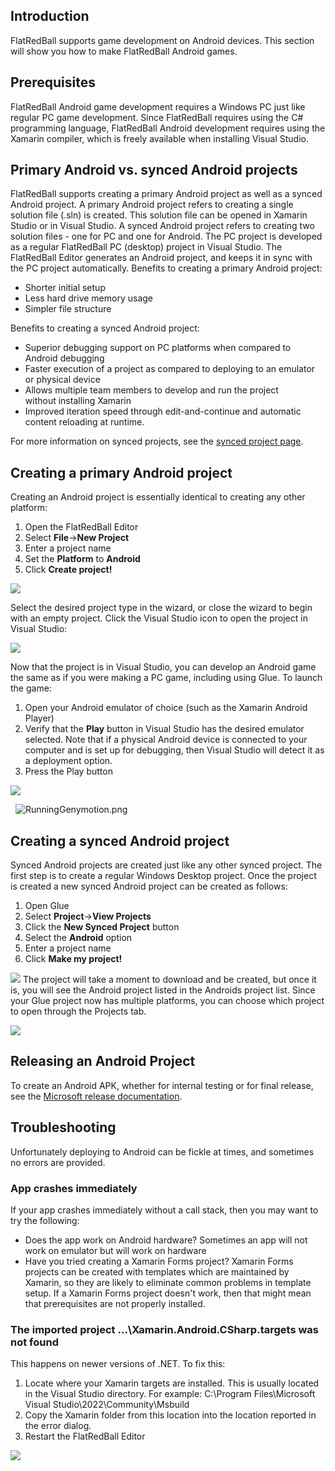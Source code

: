 ## Introduction

FlatRedBall supports game development on Android devices. This section will show you how to make FlatRedBall Android games.

## Prerequisites

FlatRedBall Android game development requires a Windows PC just like regular PC game development. Since FlatRedBall requires using the C# programming language, FlatRedBall Android development requires using the Xamarin compiler, which is freely available when installing Visual Studio.

## Primary Android vs. synced Android projects

FlatRedBall supports creating a primary Android project as well as a synced Android project. A primary Android project refers to creating a single solution file (.sln) is created. This solution file can be opened in Xamarin Studio or in Visual Studio. A synced Android project refers to creating two solution files - one for PC and one for Android. The PC project is developed as a regular FlatRedBall PC (desktop) project in Visual Studio. The FlatRedBall Editor generates an Android project, and keeps it in sync with the PC project automatically. Benefits to creating a primary Android project:

-   Shorter initial setup
-   Less hard drive memory usage
-   Simpler file structure

Benefits to creating a synced Android project:

-   Superior debugging support on PC platforms when compared to Android debugging
-   Faster execution of a project as compared to deploying to an emulator or physical device
-   Allows multiple team members to develop and run the project without installing Xamarin
-   Improved iteration speed through edit-and-continue and automatic content reloading at runtime.

For more information on synced projects, see the [synced project page](/frb/docs/index.php?title=Glue:Reference:Menu:File:New_Synced_Project "Glue:Reference:Menu:File:New Synced Project").

## Creating a primary Android project

Creating an Android project is essentially identical to creating any other platform:

1.  Open the FlatRedBall Editor
2.  Select **File**-\>**New Project**
3.  Enter a project name
4.  Set the **Platform** to **Android**
5.  Click **Create project!**

![](/media/2022-03-img_6235dcc952264.png)

Select the desired project type in the wizard, or close the wizard to begin with an empty project. Click the Visual Studio icon to open the project in Visual Studio:

![](/media/2022-03-img_6235dd408496f.png)

Now that the project is in Visual Studio, you can develop an Android game the same as if you were making a PC game, including using Glue. To launch the game:

1.  Open your Android emulator of choice (such as the Xamarin Android Player)
2.  Verify that the **Play** button in Visual Studio has the desired emulator selected. Note that if a physical Android device is connected to your computer and is set up for debugging, then Visual Studio will detect it as a deployment option.
3.  Press the Play button

![](/media/2016-11-img_581ac5bb6021e.png)

  ![RunningGenymotion.png](/media/migrated_media-RunningGenymotion.png)

## Creating a synced Android project

Synced Android projects are created just like any other synced project. The first step is to create a regular Windows Desktop project. Once the project is created a new synced Android project can be created as follows:

1.  Open Glue
2.  Select **Project**-\>**View Projects**
3.  Click the **New Synced Project** button
4.  Select the **Android** option
5.  Enter a project name
6.  Click **Make my project!**

[![](/media/2016-01-2019-04-08_07-55-31.gif)](/media/2016-01-2019-04-08_07-55-31.gif) The project will take a moment to download and be created, but once it is, you will see the Android project listed in the Androids project list. Since your Glue project now has multiple platforms, you can choose which project to open through the Projects tab.

![](/media/2019-04-img_5cab537d772c4.png)

## Releasing an Android Project

To create an Android APK, whether for internal testing or for final release, see the [Microsoft release documentation](https://docs.microsoft.com/en-us/xamarin/android/deploy-test/release-prep/?tabs=windows).

## Troubleshooting

Unfortunately deploying to Android can be fickle at times, and sometimes no errors are provided.

### App crashes immediately

If your app crashes immediately without a call stack, then you may want to try the following:

-   Does the app work on Android hardware? Sometimes an app will not work on emulator but will work on hardware
-   Have you tried creating a Xamarin Forms project? Xamarin Forms projects can be created with templates which are maintained by Xamarin, so they are likely to eliminate common problems in template setup. If a Xamarin Forms project doesn't work, then that might mean that prerequisites are not properly installed.

### The imported project ...\Xamarin.Android.CSharp.targets was not found

This happens on newer versions of .NET. To fix this:

1.  Locate where your Xamarin targets are installed. This is usually located in the Visual Studio directory. For example: C:\Program Files\Microsoft Visual Studio\2022\Community\Msbuild
2.  Copy the Xamarin folder from this location into the location reported in the error dialog.
3.  Restart the FlatRedBall Editor

![](/media/2022-12-img_63b0c60e2d31f.png)

 
